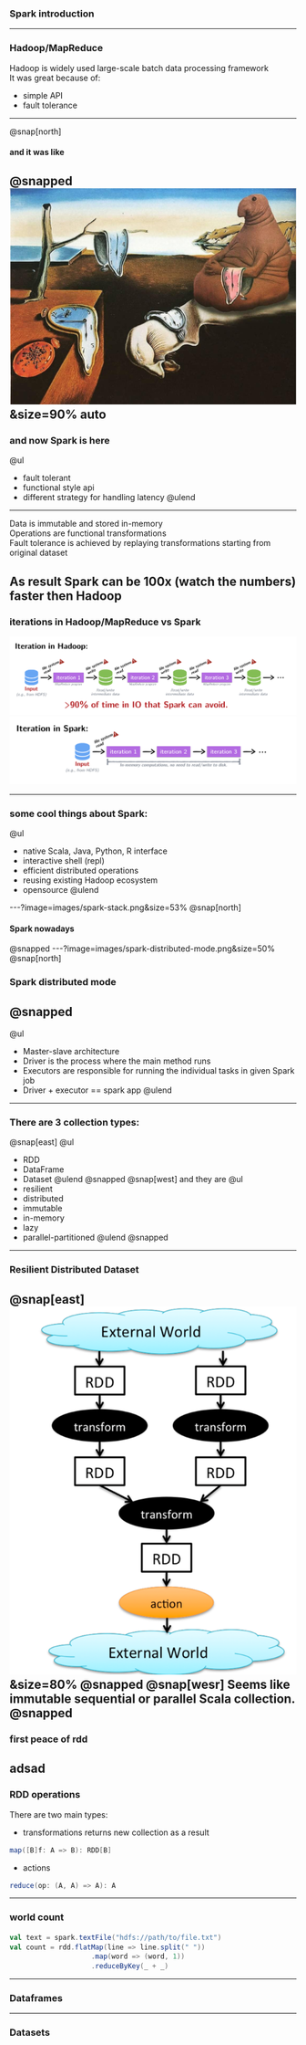 ### Spark introduction

---
### Hadoop/MapReduce

Hadoop is widely used large-scale batch data processing framework  
It was great because of:
* simple API
* fault tolerance
---
@snap[north]
#### and it was like
@snapped
![WaitingForSpark](images/endless-waiting.png)&size=90% auto
---
### and now Spark is here
@ul
* fault tolerant
* functional style api
* different strategy for handling latency 
@ulend
--- 
Data is immutable and stored in-memory     
Operations are functional transformations       
Fault tolerance is achieved by replaying transformations starting from original dataset     
  
As result Spark can be 100x (watch the numbers) faster then Hadoop      
---
### iterations in Hadoop/MapReduce vs Spark
![Hadoop iterations](images/hadoop-iterations.png)
![Spark iterations](images/spark-iterations.png)

---
### some cool things about Spark: 
@ul
* native Scala, Java, Python, R interface   
* interactive shell (repl)    
* efficient distributed operations   
* reusing existing Hadoop ecosystem  
* opensource 
@ulend

---?image=images/spark-stack.png&size=53%
@snap[north]
#### Spark nowadays
@snapped
---?image=images/spark-distributed-mode.png&size=50%
@snap[north]
### Spark distributed mode
@snapped
---
@ul
* Master-slave architecture   
* Driver is the process where the main method runs  
* Executors are responsible for running the individual tasks in given Spark job
* Driver + executor == spark app 
@ulend
---
### There are 3 collection types:
@snap[east]
@ul 
* RDD
* DataFrame
* Dataset 
@ulend
@snapped
@snap[west]
and they are
@ul
* resilient
* distributed
* immutable
* in-memory
* lazy
* parallel-partitioned 
@ulend
@snapped
--- 
### Resilient Distributed Dataset 
@snap[east]
![RDD Flow](images/rdd-flow.png)&size=80%
@snapped
@snap[wesr]
Seems like immutable sequential or parallel Scala collection.
@snapped
---
### first peace of rdd
adsad
---
### RDD operations
There are two main types:
* transformations
returns new collection as a result
```scala
map([B]f: A => B): RDD[B]
```
* actions
```scala
reduce(op: (A, A) => A): A
```
---
### world count 
```scala
val text = spark.textFile("hdfs://path/to/file.txt")
val count = rdd.flatMap(line => line.split(" "))
                    .map(word => (word, 1))
                    .reduceByKey(_ + _)
```
---
### Dataframes
---
### Datasets